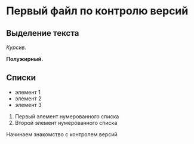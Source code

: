 # Первый файл по контролю версий

## Выделение текста

*Курсив.*

**Полужирный.**

## Списки

* элемент 1
* элемент 2
* элемент 3

1. Первый элемент нумерованного списка
2. Второй элемент нумерованного списка


Начинаем знакомство с контролем версий